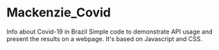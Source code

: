 # Mackenzie_Covid
Info about Covid-19 in Brazil
Simple code to demonstrate API usage and present the results on a webpage.
It's based on Javascript and CSS.
